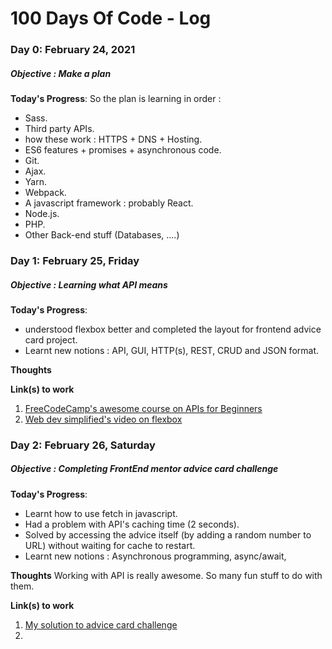 # 100 Days Of Code - Log



### Day 0: February 24, 2021 
##### Objective : Make a plan

**Today's Progress**:
So the plan is learning in order :
* Sass.
* Third party APIs.
* how these work : HTTPS + DNS + Hosting.
* ES6 features + promises + asynchronous code.
* Git.
* Ajax.
* Yarn.
* Webpack.
* A javascript framework : probably React.
* Node.js.
* PHP.
* Other Back-end stuff (Databases, ....)



### Day 1: February 25, Friday
##### Objective : Learning what API means

**Today's Progress**:
* understood flexbox better and completed the layout for frontend advice card project.
* Learnt new notions : API, GUI, HTTP(s), REST, CRUD and JSON format.

**Thoughts** 

**Link(s) to work**
1. [FreeCodeCamp's awesome course on APIs for Beginners](https://www.youtube.com/watch?v=GZvSYJDk-us)
2. [Web dev simplified's video on flexbox](https://www.youtube.com/watch?v=fYq5PXgSsbE&t)



### Day 2: February 26, Saturday
##### Objective : Completing FrontEnd mentor advice card challenge

**Today's Progress**:
* Learnt how to use fetch in javascript.
* Had a problem with API's caching time (2 seconds).
* Solved by accessing the advice itself (by adding a random number to URL) without waiting for cache to restart.
* Learnt new notions : Asynchronous programming, async/await, 

**Thoughts** Working with API is really awesome. So many fun stuff to do with them.

**Link(s) to work**
1. [My solution to advice card challenge](https://www.frontendmentor.io/solutions/advice-card-with-css-flexbox-and-javascript-fetch-api-2SiwxeGB-)
2.






